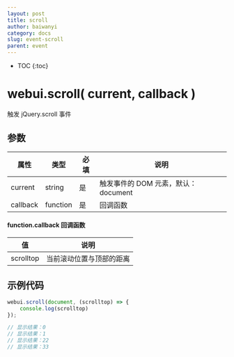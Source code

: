 ```yaml
---
layout: post
title: scroll
author: baiwanyi
category: docs
slug: event-scroll
parent: event
---
```

* TOC
{:toc}

# webui.scroll( current, callback )
触发 jQuery.scroll 事件

## 参数

| 属性     | 类型     | 必填 | 说明                                |
| -------- | -------- | ---- | ----------------------------------- |
| current  | string   | 是   | 触发事件的 DOM 元素，默认：document |
| callback | function | 是   | 回调函数                            |

#### function.callback 回调函数

| 值        | 说明                     |
| --------- | ------------------------ |
| scrolltop | 当前滚动位置与顶部的距离 |

## 示例代码

```javascript
webui.scroll(document, (scrolltop) => {
    console.log(scrolltop)
});

// 显示结果：0
// 显示结果：1
// 显示结果：22
// 显示结果：33
```
